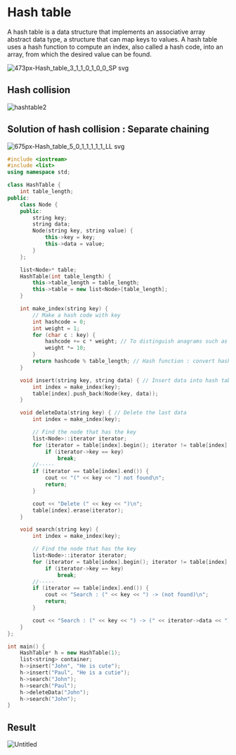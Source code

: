 # Hash table
A hash table is a data structure that implements an associative array abstract data type, a structure that can map keys to values. 
A hash table uses a hash function to compute an index, also called a hash code, into an array, from which the desired value can be found.

![473px-Hash_table_3_1_1_0_1_0_0_SP svg](https://user-images.githubusercontent.com/67142421/148845486-a0a5ecbe-ddfb-4660-983b-781dee2fcf82.png)

## Hash collision
![hashtable2](https://user-images.githubusercontent.com/67142421/148845229-92e74e37-9e50-42db-91cb-c1f49d493891.png)

## Solution of hash collision : Separate chaining
![675px-Hash_table_5_0_1_1_1_1_1_LL svg](https://user-images.githubusercontent.com/67142421/148845616-96162e68-6cb0-44e3-8344-042429f77294.png)

~~~C++
#include <iostream>
#include <list>
using namespace std;

class HashTable {
	int table_length;
public:
	class Node {
	public:
		string key;
		string data;
		Node(string key, string value) {
			this->key = key;
			this->data = value;
		}
	};

	list<Node>* table;
	HashTable(int table_length) {
		this->table_length = table_length;
		this->table = new list<Node>[table_length];
	}

	int make_index(string key) {
		// Make a hash code with key
		int hashcode = 0;
		int weight = 1;
		for (char c : key) {
			hashcode += c * weight; // To distinguish anagrams such as "abc" and "cba"
			weight *= 10;
		}
		return hashcode % table_length; // Hash function : convert hash code to index.
	}

	void insert(string key, string data) { // Insert data into hash table
		int index = make_index(key);
		table[index].push_back(Node(key, data));
	}

	void deleteData(string key) { // Delete the last data
		int index = make_index(key);

		// Find the node that has the key
		list<Node>::iterator iterator;
		for (iterator = table[index].begin(); iterator != table[index].end(); iterator++)
			if (iterator->key == key)
				break;
		//-----
		if (iterator == table[index].end()) {
			cout << "(" << key << ") not found\n";
			return;
		}

		cout << "Delete (" << key << ")\n";
		table[index].erase(iterator);
	}

	void search(string key) {
		int index = make_index(key);

		// Find the node that has the key
		list<Node>::iterator iterator;
		for (iterator = table[index].begin(); iterator != table[index].end(); iterator++)
			if (iterator->key == key)
				break;
		//-----
		if (iterator == table[index].end()) {
			cout << "Search : (" << key << ") -> (not found)\n";
			return;
		}

		cout << "Search : (" << key << ") -> (" << iterator->data << ") found\n";
	}
};

int main() {
	HashTable* h = new HashTable(1);
	list<string> container;
	h->insert("John", "He is cute");
	h->insert("Paul", "He is a cutie");
	h->search("John");
	h->search("Paul");
	h->deleteData("John");
	h->search("John");
}
~~~
## Result
![Untitled](https://user-images.githubusercontent.com/67142421/149351330-0c070a9a-0547-44f4-abdf-68530d6f9aee.png)
